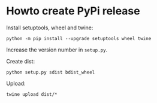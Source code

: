# Howto create PyPi release

Install setuptools, wheel and twine:
```
python -m pip install --upgrade setuptools wheel twine
```

Increase the version number in `setup.py`.

Create dist:
```
python setup.py sdist bdist_wheel
```

Upload:
```
twine upload dist/*
```
